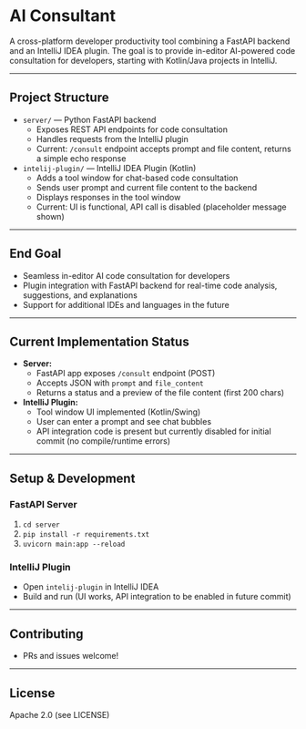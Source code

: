# AI Consultant

A cross-platform developer productivity tool combining a FastAPI backend and an IntelliJ IDEA plugin. The goal is to provide in-editor AI-powered code consultation for developers, starting with Kotlin/Java projects in IntelliJ.

---

## Project Structure

- `server/` — Python FastAPI backend
    - Exposes REST API endpoints for code consultation
    - Handles requests from the IntelliJ plugin
    - Current: `/consult` endpoint accepts prompt and file content, returns a simple echo response
- `intelij-plugin/` — IntelliJ IDEA Plugin (Kotlin)
    - Adds a tool window for chat-based code consultation
    - Sends user prompt and current file content to the backend
    - Displays responses in the tool window
    - Current: UI is functional, API call is disabled (placeholder message shown)

---

## End Goal

- Seamless in-editor AI code consultation for developers
- Plugin integration with FastAPI backend for real-time code analysis, suggestions, and explanations
- Support for additional IDEs and languages in the future

---

## Current Implementation Status

- **Server:**
    - FastAPI app exposes `/consult` endpoint (POST)
    - Accepts JSON with `prompt` and `file_content`
    - Returns a status and a preview of the file content (first 200 chars)
- **IntelliJ Plugin:**
    - Tool window UI implemented (Kotlin/Swing)
    - User can enter a prompt and see chat bubbles
    - API integration code is present but currently disabled for initial commit (no compile/runtime errors)

---

## Setup & Development

### FastAPI Server
1. `cd server`
2. `pip install -r requirements.txt`
3. `uvicorn main:app --reload`

### IntelliJ Plugin
- Open `intelij-plugin` in IntelliJ IDEA
- Build and run (UI works, API integration to be enabled in future commit)

---

## Contributing
- PRs and issues welcome!

---

## License
Apache 2.0 (see LICENSE)
